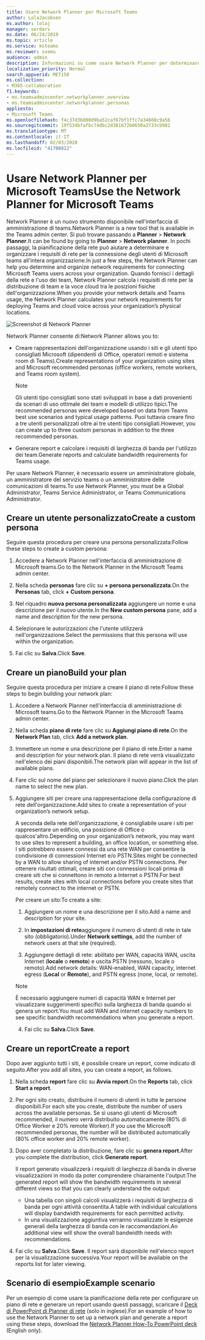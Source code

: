 ```yaml
---
title: Usare Network Planner per Microsoft Teams
author: LolaJacobsen
ms.author: lolaj
manager: serdars
ms.date: 06/24/2019
ms.topic: article
ms.service: msteams
ms.reviewer: svemu
audience: admin
description: Informazioni su come usare Network Planner per determinare i requisiti di rete per Microsoft teams.
localization_priority: Normal
search.appverid: MET150
ms.collection:
- M365-collaboration
f1.keywords:
- ms.teamsadmincenter.networkplanner.overview
- ms.teamsadmincenter.networkplanner.personas
appliesto:
- Microsoft Teams
ms.openlocfilehash: f4c37d36800d9ba52caf67bf1ffc7a34660c9a56
ms.sourcegitcommit: 19f534bfafbc74dbc2d381672b0650a3733cb982
ms.translationtype: MT
ms.contentlocale: it-IT
ms.lasthandoff: 02/03/2020
ms.locfileid: "41708812"
---
```

# <a name="use-the-network-planner-for-microsoft-teams"></a><span data-ttu-id="493d0-103">Usare Network Planner per Microsoft Teams</span><span class="sxs-lookup"><span data-stu-id="493d0-103">Use the Network Planner for Microsoft Teams</span></span>

<span data-ttu-id="493d0-104">Network Planner è un nuovo strumento disponibile nell'interfaccia di amministrazione di teams.</span><span class="sxs-lookup"><span data-stu-id="493d0-104">Network Planner is a new tool that is available in the Teams admin center.</span></span> <span data-ttu-id="493d0-105">Si può trovare passando a **Planner** > **Network Planner**.</span><span class="sxs-lookup"><span data-stu-id="493d0-105">It can be found by going to **Planner** > **Network planner**.</span></span> <span data-ttu-id="493d0-106">In pochi passaggi, la pianificazione della rete può aiutare a determinare e organizzare i requisiti di rete per la connessione degli utenti di Microsoft teams all'intera organizzazione.</span><span class="sxs-lookup"><span data-stu-id="493d0-106">In just a few steps, the Network Planner can help you determine and organize network requirements for connecting Microsoft Teams users across your organization.</span></span> <span data-ttu-id="493d0-107">Quando fornisci i dettagli della rete e l'uso dei team, Network Planner calcola i requisiti di rete per la distribuzione di team e la voce cloud tra le posizioni fisiche dell'organizzazione.</span><span class="sxs-lookup"><span data-stu-id="493d0-107">When you provide your network details and Teams usage, the Network Planner calculates your network requirements for deploying Teams and cloud voice across your organization’s physical locations.</span></span>

![Screenshot di Network Planner](media/network-planner.png)

<span data-ttu-id="493d0-109">Network Planner consente di:</span><span class="sxs-lookup"><span data-stu-id="493d0-109">Network Planner allows you to:</span></span>

- <span data-ttu-id="493d0-110">Creare rappresentazioni dell'organizzazione usando i siti e gli utenti tipo consigliati Microsoft (dipendenti di Office, operatori remoti e sistema room di Teams).</span><span class="sxs-lookup"><span data-stu-id="493d0-110">Create representations of your organization using sites and Microsoft recommended personas (office workers, remote workers, and Teams room system).</span></span>

    > [!NOTE]
    > <span data-ttu-id="493d0-111">Gli utenti tipo consigliati sono stati sviluppati in base a dati provenienti da scenari di uso ottimale dei team e modelli di utilizzo tipici.</span><span class="sxs-lookup"><span data-stu-id="493d0-111">The recommended personas were developed based on data from Teams best use scenarios and typical usage patterns.</span></span> <span data-ttu-id="493d0-112">Puoi tuttavia creare fino a tre utenti personalizzati oltre ai tre utenti tipo consigliati.</span><span class="sxs-lookup"><span data-stu-id="493d0-112">However, you can create up to three custom personas in addition to the three recommended personas.</span></span>

- <span data-ttu-id="493d0-113">Generare report e calcolare i requisiti di larghezza di banda per l'utilizzo dei team.</span><span class="sxs-lookup"><span data-stu-id="493d0-113">Generate reports and calculate bandwidth requirements for Teams usage.</span></span>

<span data-ttu-id="493d0-114">Per usare Network Planner, è necessario essere un amministratore globale, un amministratore del servizio teams o un amministratore delle comunicazioni di teams.</span><span class="sxs-lookup"><span data-stu-id="493d0-114">To use Network Planner, you must be a Global Administrator, Teams Service Administrator, or Teams Communications Administrator.</span></span>

## <a name="create-a-custom-persona"></a><span data-ttu-id="493d0-115">Creare un utente personalizzato</span><span class="sxs-lookup"><span data-stu-id="493d0-115">Create a custom persona</span></span>

<span data-ttu-id="493d0-116">Seguire questa procedura per creare una persona personalizzata:</span><span class="sxs-lookup"><span data-stu-id="493d0-116">Follow these steps to create a custom persona:</span></span>

1. <span data-ttu-id="493d0-117">Accedere a Network Planner nell'interfaccia di amministrazione di Microsoft teams.</span><span class="sxs-lookup"><span data-stu-id="493d0-117">Go to the Network Planner in the Microsoft Teams admin center.</span></span>

2. <span data-ttu-id="493d0-118">Nella scheda **personas** fare clic su **+ persona personalizzata**.</span><span class="sxs-lookup"><span data-stu-id="493d0-118">On the **Personas** tab, click **+ Custom persona**.</span></span> 

3. <span data-ttu-id="493d0-119">Nel riquadro **nuova persona personalizzata** aggiungere un nome e una descrizione per il nuovo utente.</span><span class="sxs-lookup"><span data-stu-id="493d0-119">In the **New custom persona** pane, add a name and description for the new persona.</span></span>

4. <span data-ttu-id="493d0-120">Selezionare le autorizzazioni che l'utente utilizzerà nell'organizzazione.</span><span class="sxs-lookup"><span data-stu-id="493d0-120">Select the permissions that this persona will use within the organization.</span></span>

5. <span data-ttu-id="493d0-121">Fai clic su **Salva**.</span><span class="sxs-lookup"><span data-stu-id="493d0-121">Click **Save**.</span></span>

## <a name="build-your-plan"></a><span data-ttu-id="493d0-122">Creare un piano</span><span class="sxs-lookup"><span data-stu-id="493d0-122">Build your plan</span></span>

<span data-ttu-id="493d0-123">Seguire questa procedura per iniziare a creare il piano di rete:</span><span class="sxs-lookup"><span data-stu-id="493d0-123">Follow these steps to begin building your network plan:</span></span>

1. <span data-ttu-id="493d0-124">Accedere a Network Planner nell'interfaccia di amministrazione di Microsoft teams.</span><span class="sxs-lookup"><span data-stu-id="493d0-124">Go to the Network Planner in the Microsoft Teams admin center.</span></span>

2. <span data-ttu-id="493d0-125">Nella scheda **piano di rete** fare clic su **Aggiungi piano di rete**.</span><span class="sxs-lookup"><span data-stu-id="493d0-125">On the **Network Plan** tab, click **Add a network plan**.</span></span>

3. <span data-ttu-id="493d0-126">Immettere un nome e una descrizione per il piano di rete.</span><span class="sxs-lookup"><span data-stu-id="493d0-126">Enter a name and description for your network plan.</span></span> <span data-ttu-id="493d0-127">Il piano di rete verrà visualizzato nell'elenco dei piani disponibili.</span><span class="sxs-lookup"><span data-stu-id="493d0-127">The network plan will appear in the list of available plans.</span></span>

4. <span data-ttu-id="493d0-128">Fare clic sul nome del piano per selezionare il nuovo piano.</span><span class="sxs-lookup"><span data-stu-id="493d0-128">Click the plan name to select the new plan.</span></span>

5. <span data-ttu-id="493d0-129">Aggiungere siti per creare una rappresentazione della configurazione di rete dell'organizzazione.</span><span class="sxs-lookup"><span data-stu-id="493d0-129">Add sites to create a representation of your organization’s network setup.</span></span>

    <span data-ttu-id="493d0-130">A seconda della rete dell'organizzazione, è consigliabile usare i siti per rappresentare un edificio, una posizione di Office o qualcos'altro.</span><span class="sxs-lookup"><span data-stu-id="493d0-130">Depending on your organization’s network, you may want to use sites to represent a building, an office location, or something else.</span></span> <span data-ttu-id="493d0-131">I siti potrebbero essere connessi da una rete WAN per consentire la condivisione di connessioni Internet e/o PSTN.</span><span class="sxs-lookup"><span data-stu-id="493d0-131">Sites might be connected by a WAN to allow sharing of internet and/or PSTN connections.</span></span> <span data-ttu-id="493d0-132">Per ottenere risultati ottimali, creare siti con connessioni locali prima di creare siti che si connettono in remoto a Internet o PSTN.</span><span class="sxs-lookup"><span data-stu-id="493d0-132">For best results, create sites with local connections before you create sites that remotely connect to the internet or PSTN.</span></span>

    <span data-ttu-id="493d0-133">Per creare un sito:</span><span class="sxs-lookup"><span data-stu-id="493d0-133">To create a site:</span></span>

    1. <span data-ttu-id="493d0-134">Aggiungere un nome e una descrizione per il sito.</span><span class="sxs-lookup"><span data-stu-id="493d0-134">Add a name and description for your site.</span></span>

    2. <span data-ttu-id="493d0-135">In **impostazioni di rete**aggiungere il numero di utenti di rete in tale sito (obbligatorio).</span><span class="sxs-lookup"><span data-stu-id="493d0-135">Under **Network settings**, add the number of network users at that site (required).</span></span>

    3. <span data-ttu-id="493d0-136">Aggiungere dettagli di rete: abilitato per WAN, capacità WAN, uscita Internet (**locale** o **remoto**) e uscita PSTN (nessuno, locale o remoto).</span><span class="sxs-lookup"><span data-stu-id="493d0-136">Add network details: WAN-enabled, WAN capacity, internet egress (**Local** or **Remote**), and PSTN egress (none, local, or remote).</span></span>

      > [!NOTE]
      > <span data-ttu-id="493d0-137">È necessario aggiungere numeri di capacità WAN e Internet per visualizzare suggerimenti specifici sulla larghezza di banda quando si genera un report.</span><span class="sxs-lookup"><span data-stu-id="493d0-137">You must add WAN and internet capacity numbers to see specific bandwidth recommendations when you generate a report.</span></span>

    4. <span data-ttu-id="493d0-138">Fai clic su **Salva**.</span><span class="sxs-lookup"><span data-stu-id="493d0-138">Click **Save**.</span></span>

## <a name="create-a-report"></a><span data-ttu-id="493d0-139">Creare un report</span><span class="sxs-lookup"><span data-stu-id="493d0-139">Create a report</span></span>

<span data-ttu-id="493d0-140">Dopo aver aggiunto tutti i siti, è possibile creare un report, come indicato di seguito.</span><span class="sxs-lookup"><span data-stu-id="493d0-140">After you add all sites, you can create a report, as follows.</span></span>

1. <span data-ttu-id="493d0-141">Nella scheda **report** fare clic su **Avvia report**.</span><span class="sxs-lookup"><span data-stu-id="493d0-141">On the **Reports** tab, click **Start a report**.</span></span>

2. <span data-ttu-id="493d0-142">Per ogni sito creato, distribuire il numero di utenti in tutte le persone disponibili.</span><span class="sxs-lookup"><span data-stu-id="493d0-142">For each site you create, distribute the number of users across the available personas.</span></span> <span data-ttu-id="493d0-143">Se si usano gli utenti di Microsoft recommended, il numero verrà distribuito automaticamente (80% di Office Worker e 20% remote Worker).</span><span class="sxs-lookup"><span data-stu-id="493d0-143">If you use the Microsoft recommended personas, the number will be distributed automatically (80% office worker and 20% remote worker).</span></span>

3. <span data-ttu-id="493d0-144">Dopo aver completato la distribuzione, fare clic su **genera report**.</span><span class="sxs-lookup"><span data-stu-id="493d0-144">After you complete the distribution, click **Generate report**.</span></span>

    <span data-ttu-id="493d0-145">Il report generato visualizzerà i requisiti di larghezza di banda in diverse visualizzazioni in modo da poter comprendere chiaramente l'output:</span><span class="sxs-lookup"><span data-stu-id="493d0-145">The generated report will show the bandwidth requirements in several different views so that you can clearly understand the output:</span></span>
    - <span data-ttu-id="493d0-146">Una tabella con singoli calcoli visualizzerà i requisiti di larghezza di banda per ogni attività consentita.</span><span class="sxs-lookup"><span data-stu-id="493d0-146">A table with individual calculations will display bandwidth requirements for each permitted activity.</span></span>
    - <span data-ttu-id="493d0-147">In una visualizzazione aggiuntiva verranno visualizzate le esigenze generali della larghezza di banda con le raccomandazioni.</span><span class="sxs-lookup"><span data-stu-id="493d0-147">An additional view will show the overall bandwidth needs with recommendations.</span></span>

4. <span data-ttu-id="493d0-148">Fai clic su **Salva**.</span><span class="sxs-lookup"><span data-stu-id="493d0-148">Click **Save**.</span></span> <span data-ttu-id="493d0-149">Il report sarà disponibile nell'elenco report per la visualizzazione successiva.</span><span class="sxs-lookup"><span data-stu-id="493d0-149">Your report will be available on the reports list for later viewing.</span></span>

## <a name="example-scenario"></a><span data-ttu-id="493d0-150">Scenario di esempio</span><span class="sxs-lookup"><span data-stu-id="493d0-150">Example scenario</span></span>

<span data-ttu-id="493d0-151">Per un esempio di come usare la pianificazione della rete per configurare un piano di rete e generare un report usando questi passaggi, scaricare il [Deck di PowerPoint di Planner di rete](https://github.com/MicrosoftDocs/OfficeDocs-SkypeForBusiness/blob/live/Teams/downloads/network-planner-how-to.pptx?raw=true) (solo in inglese).</span><span class="sxs-lookup"><span data-stu-id="493d0-151">For an example of how to use the Network Planner to set up a network plan and generate a report using these steps, download the [Network Planner How-To PowerPoint deck](https://github.com/MicrosoftDocs/OfficeDocs-SkypeForBusiness/blob/live/Teams/downloads/network-planner-how-to.pptx?raw=true) (English only).</span></span>
